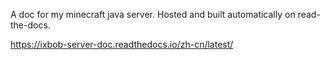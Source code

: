 A doc for my minecraft java server.
Hosted and built automatically on read-the-docs.

https://ixbob-server-doc.readthedocs.io/zh-cn/latest/
